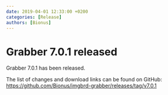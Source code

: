 ```yaml
---
date: 2019-04-01 12:33:00 +0200
categories: [Release]
authors: [Bionus]
---
```



# Grabber 7.0.1 released

Grabber 7.0.1 has been released.

The list of changes and download links can be found on GitHub:  
<https://github.com/Bionus/imgbrd-grabber/releases/tag/v7.0.1>